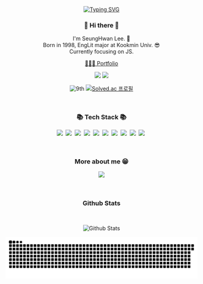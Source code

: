 
<div align="center">

[![Typing SVG](https://readme-typing-svg.herokuapp.com?font=Righteous&color=7BF780&size=70&center=true&vCenter=true&width=900&height=100&lines=Hi+%F0%9F%91%8B+My+name+is+Jason)](https://git.io/typing-svg)
  
</div>
<h3 align="center"> 👋 Hi there 👋 </h3>
<p align="center">
I'm SeungHwan Lee. 🌱 <br>
Born in 1998, EngLit major at Kookmin Univ. 😎 <br>
Currently focusing on JS.<br>

<div align="center">
  <a href="https://lively-texture-d01.notion.site/70f80e3a51f242a79403ed85c6738260" target="_blank">💁🏻‍♂️ Portfolio</a><br/>
</div>

<div align="center">

  <a href="https://www.rocketpunch.com/@sh981013s"><img src="https://img.shields.io/badge/LinkedIn-0077B5?style=for-the-badge&logo=linkedin&logoColor=white"/></a>
    <a href="https://hwani.dev/"><img src="https://img.shields.io/badge/Blogger-FF5722?style=for-the-badge&logo=blogger&logoColor=white"/></a>
  
  ![9th](https://likelion-badge.herokuapp.com/api/likelion_shield_badge?generation=9)
  [![Solved.ac 프로필](http://mazassumnida.wtf/api/mini/generate_badge?boj=sh981013s)](https://solved.ac/sh981013s)

</div>

</p>
<div align="center">
</div>
<br/>
<h3 align="center">📚 Tech Stack 📚</h3>

<p align="center">
    <img src="https://img.shields.io/badge/HTML-E34F26?style=flat-square&logo=HTML5&logoColor=white"/>&nbsp 
    <img src="https://img.shields.io/badge/CSS-1572B6?style=flat-square&logo=css3&logoColor=white"/>&nbsp 
    <img src="https://img.shields.io/badge/Javascript-ffb13b?style=flat-square&logo=javascript&logoColor=white"/>&nbsp 
    <img src="https://img.shields.io/badge/-ReactJs-61DAFB?logo=react&logoColor=white&style=flat"/>&nbsp
    <img src="https://img.shields.io/badge/Sass-CC6699?style=flat-square&logo=Sass&logoColor=white"/>&nbsp 
    <img src="https://img.shields.io/badge/styled--components-DB7093?style=flat-square&logo=styled-components&logoColor=white"/>&nbsp
    <img src="https://img.shields.io/badge/Material--UI-0081CB?style=flat-square&logo=material-ui&logoColor=white"/>&nbsp
    <img src="https://img.shields.io/badge/ReactQuery-FF4154?style=flat-square&logo=react-query&logoColor=white"/>&nbsp
    <img src="https://img.shields.io/badge/Python-3766AB?style=flat-square&logo=Python&logoColor=white"/>&nbsp 
    <img src="https://img.shields.io/badge/Django-092E20?style=flat-square&logo=Django&logoColor=white"/>&nbsp 
  </p>
 
<br/>  

<h3 align="center">More about me  😁</h3>

<p align="center">
  <a href="mailto:sh981013s@gmail.com"><img src="https://img.shields.io/badge/Gmail-d14836?style=flat-square&logo=Gmail&logoColor=white&link=mailto:sh981013s@gmail.com"/></a>
 </p>
<br/>

<h3 align="center">Github Stats </h3> <br/>
<div align="center">

![Github Stats](https://github-readme-stats.vercel.app/api?username=sh981013s&show_icons=true&theme=dark)
  
</div>

<div align="center">


![Snake_SVG](https://github.com/sh981013s/sh981013s/blob/output/github-contribution-grid-snake.svg)

</div>

